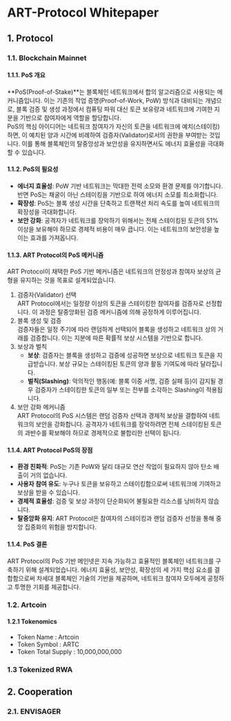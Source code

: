 # ART-Protocol Whitepaper
   
## 1. Protocol
### 1.1. Blockchain Mainnet
#### 1.1.1. PoS 개요   
**PoS(Proof-of-Stake)**는 블록체인 네트워크에서 합의 알고리즘으로 사용되는 메커니즘입니다. 이는 기존의 작업 증명(Proof-of-Work, PoW) 방식과 대비되는 개념으로, 블록 검증 및 생성 과정에서 컴퓨팅 파워 대신 토큰 보유량과 네트워크에 기여한 지분을 기반으로 참여자에게 역할을 할당합니다.   
PoS의 핵심 아이디어는 네트워크 참여자가 자신의 토큰을 네트워크에 예치(스테이킹)하면, 이 예치된 양과 시간에 비례하여 검증자(Validator)로서의 권한을 부여받는 것입니다. 이를 통해 블록체인의 탈중앙성과 보안성을 유지하면서도 에너지 효율성을 극대화할 수 있습니다.
#### 1.1.2. PoS의 필요성   
- **에너지 효율성**: PoW 기반 네트워크는 막대한 전력 소모와 환경 문제를 야기합니다. 반면 PoS는 채굴이 아닌 스테이킹을 기반으로 하여 에너지 소모를 최소화합니다.
- **확장성**: PoS는 블록 생성 시간을 단축하고 트랜잭션 처리 속도를 높여 네트워크의 확장성을 극대화합니다.
- **보안 강화**: 공격자가 네트워크를 장악하기 위해서는 전체 스테이킹된 토큰의 51% 이상을 보유해야 하므로 경제적 비용이 매우 큽니다. 이는 네트워크의 보안성을 높이는 효과를 가져옵니다.
#### 1.1.3. ART Protocol의 PoS 메커니즘
ART Protocol이 채택한 PoS 기반 메커니즘은 네트워크의 안정성과 참여자 보상의 균형을 유지하는 것을 목표로 설계되었습니다.   
1. 검증자(Validator) 선택   
    ART Protocol에서는 일정량 이상의 토큰을 스테이킹한 참여자를 검증자로 선정합니다. 이 과정은 탈중앙화된 검증 메커니즘에 의해 공정하게 이루어집니다.
2. 블록 생성 및 검증   
    검증자들은 일정 주기에 따라 랜덤하게 선택되어 블록을 생성하고 네트워크 상의 거래를 검증합니다. 이는 지분에 따른 확률적 보상 시스템을 기반으로 합니다.
3. 보상과 벌칙   
    - **보상**: 검증자는 블록을 생성하고 검증에 성공하면 보상으로 네트워크 토큰을 지급받습니다. 보상 규모는 스테이킹된 토큰의 양과 활동 기여도에 따라 달라집니다.
    - **벌칙(Slashing)**: 악의적인 행동(예: 블록 이중 서명, 검증 실패 등)이 감지될 경우 검증자가 스테이킹한 토큰의 일부 또는 전부를 소각하는 Slashing이 적용됩니다.
4. 보안 강화 메커니즘   
    ART Protocol의 PoS 시스템은 랜덤 검증자 선택과 경제적 보상을 결합하여 네트워크의 보안을 강화합니다. 공격자가 네트워크를 장악하려면 전체 스테이킹된 토큰의 과반수를 확보해야 하므로 경제적으로 불합리한 선택이 됩니다.
#### 1.1.4. ART Protocol PoS의 장점
- **환경 친화적**: PoS는 기존 PoW와 달리 대규모 연산 작업이 필요하지 않아 탄소 배출이 거의 없습니다.
- **사용자 참여 유도**: 누구나 토큰을 보유하고 스테이킹함으로써 네트워크에 기여하고 보상을 받을 수 있습니다.
- **경제적 효율성**: 검증 및 보상 과정이 단순화되어 불필요한 리소스를 낭비하지 않습니다.
- **탈중앙화 유지**: ART Protocol은 참여자의 스테이킹과 랜덤 검증자 선정을 통해 중앙 집중화의 위험을 방지합니다.
#### 1.1.4. PoS 결론   
ART Protocol의 PoS 기반 메인넷은 지속 가능하고 효율적인 블록체인 네트워크를 구축하기 위해 설계되었습니다. 에너지 효율성, 보안성, 확장성의 세 가지 핵심 요소를 결합함으로써 차세대 블록체인 기술의 기반을 제공하며, 네트워크 참여자 모두에게 공정하고 투명한 기회를 제공합니다.
### 1.2. Artcoin
#### 1.2.1 Tokenomics
- Token Name : Artcoin
- Token Symbol : ARTC
- Token Total Supply : 10,000,000,000
### 1.3 Tokenized RWA

## 2. Cooperation
### 2.1. ENVISAGER